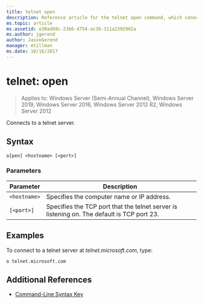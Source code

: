 ```yaml
---
title: telnet open
description: Reference article for the telnet open command, which connects to a telnet server.
ms.topic: article
ms.assetid: e30ad68c-2366-4754-ac36-311a2392902a
ms.author: jgerend
author: JasonGerend
manager: mtillman
ms.date: 10/16/2017
---
```


# telnet: open

> Applies to: Windows Server (Semi-Annual Channel), Windows Server 2019, Windows Server 2016, Windows Server 2012 R2, Windows Server 2012

Connects to a telnet server.

## Syntax

```
o[pen] <hostname> [<port>]
```

### Parameters

| Parameter | Description |
|--|--|
| `<hostname>` | Specifies the computer name or IP address. |
| `[<port>]` | Specifies the TCP port that the telnet server is listening on. The default is TCP port 23. |

## Examples

To connect to a telnet server at *telnet.microsoft.com*, type:

```
o telnet.microsoft.com
```

## Additional References

- [Command-Line Syntax Key](command-line-syntax-key.md)
